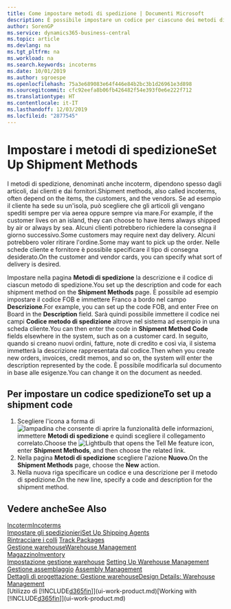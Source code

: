 ```yaml
---
title: Come impostare metodi di spedizione | Documenti Microsoft
description: È possibile impostare un codice per ciascuno dei metodi di spedizione offerti e immettere informazioni relative a ognuno di essi.
author: SorenGP
ms.service: dynamics365-business-central
ms.topic: article
ms.devlang: na
ms.tgt_pltfrm: na
ms.workload: na
ms.search.keywords: incoterms
ms.date: 10/01/2019
ms.author: sgroespe
ms.openlocfilehash: 75a3e689083e64f446e84b2bc3b1d26961e3d898
ms.sourcegitcommit: cfc92eefa8b06fb426482f54e393f0e6e222f712
ms.translationtype: HT
ms.contentlocale: it-IT
ms.lasthandoff: 12/03/2019
ms.locfileid: "2877545"
---
```

# <a name="set-up-shipment-methods"></a><span data-ttu-id="a48eb-103">Impostare i metodi di spedizione</span><span class="sxs-lookup"><span data-stu-id="a48eb-103">Set Up Shipment Methods</span></span>
<span data-ttu-id="a48eb-104">I metodi di spedizione, denominati anche incoterm, dipendono spesso dagli articoli, dai clienti e dai fornitori.</span><span class="sxs-lookup"><span data-stu-id="a48eb-104">Shipment methods, also called incoterms, often depend on the items, the customers, and the vendors.</span></span> <span data-ttu-id="a48eb-105">Se ad esempio il cliente ha sede su un'isola, può scegliere che gli articoli gli vengano spediti sempre per via aerea oppure sempre via mare.</span><span class="sxs-lookup"><span data-stu-id="a48eb-105">For example, if the customer lives on an island, they can choose to have items always shipped by air or always by sea.</span></span> <span data-ttu-id="a48eb-106">Alcuni clienti potrebbero richiedere la consegna il giorno successivo.</span><span class="sxs-lookup"><span data-stu-id="a48eb-106">Some customers may require next day delivery.</span></span> <span data-ttu-id="a48eb-107">Alcuni potrebbero voler ritirare l'ordine.</span><span class="sxs-lookup"><span data-stu-id="a48eb-107">Some may want to pick up the order.</span></span> <span data-ttu-id="a48eb-108">Nelle schede cliente e fornitore è possibile specificare il tipo di consegna desiderato.</span><span class="sxs-lookup"><span data-stu-id="a48eb-108">On the customer and vendor cards, you can specify what sort of delivery is desired.</span></span>

<span data-ttu-id="a48eb-109">Impostare nella pagina **Metodi di spedizione** la descrizione e il codice di ciascun metodo di spedizione.</span><span class="sxs-lookup"><span data-stu-id="a48eb-109">You set up the description and code for each shipment method on the **Shipment Methods** page.</span></span> <span data-ttu-id="a48eb-110">È possibile ad esempio impostare il codice FOB e immettere Franco a bordo nel campo **Descrizione**.</span><span class="sxs-lookup"><span data-stu-id="a48eb-110">For example, you can set up the code FOB, and enter Free on Board in the **Description** field.</span></span> <span data-ttu-id="a48eb-111">Sarà quindi possibile immettere il codice nei campi **Codice metodo di spedizione** altrove nel sistema ad esempio in una scheda cliente.</span><span class="sxs-lookup"><span data-stu-id="a48eb-111">You can then enter the code in **Shipment Method Code** fields elsewhere in the system, such as on a customer card.</span></span> <span data-ttu-id="a48eb-112">In seguito, quando si creano nuovi ordini, fatture, note di credito e così via, il sistema immetterà la descrizione rappresentata dal codice.</span><span class="sxs-lookup"><span data-stu-id="a48eb-112">Then when you create new orders, invoices, credit memos, and so on, the system will enter the description represented by the code.</span></span> <span data-ttu-id="a48eb-113">È possibile modificarla sul documento in base alle esigenze.</span><span class="sxs-lookup"><span data-stu-id="a48eb-113">You can change it on the document as needed.</span></span>

## <a name="to-set-up-a-shipment-code"></a><span data-ttu-id="a48eb-114">Per impostare un codice spedizione</span><span class="sxs-lookup"><span data-stu-id="a48eb-114">To set up a shipment code</span></span>
1. <span data-ttu-id="a48eb-115">Scegliere l'icona a forma di ![lampadina che consente di aprire la funzionalità delle informazioni](media/ui-search/search_small.png "Informazioni sull'operazione che si desidera eseguire"), immettere **Metodi di spedizione** e quindi scegliere il collegamento correlato.</span><span class="sxs-lookup"><span data-stu-id="a48eb-115">Choose the ![Lightbulb that opens the Tell Me feature](media/ui-search/search_small.png "Tell me what you want to do") icon, enter **Shipment Methods**, and then choose the related link.</span></span>
2. <span data-ttu-id="a48eb-116">Nella pagina **Metodi di spedizione** scegliere l'azione **Nuovo**.</span><span class="sxs-lookup"><span data-stu-id="a48eb-116">On the **Shipment Methods** page, choose the **New** action.</span></span>
3. <span data-ttu-id="a48eb-117">Nella nuova riga specificare un codice e una descrizione per il metodo di spedizione.</span><span class="sxs-lookup"><span data-stu-id="a48eb-117">On the new line, specify a code and description for the shipment method.</span></span>

## <a name="see-also"></a><span data-ttu-id="a48eb-118">Vedere anche</span><span class="sxs-lookup"><span data-stu-id="a48eb-118">See Also</span></span>
[<span data-ttu-id="a48eb-119">Incoterm</span><span class="sxs-lookup"><span data-stu-id="a48eb-119">Incoterms</span></span>](https://iccwbo.org/resources-for-business/incoterms-rules)  
[<span data-ttu-id="a48eb-120">Impostare gli spedizionieri</span><span class="sxs-lookup"><span data-stu-id="a48eb-120">Set Up Shipping Agents</span></span>](sales-how-to-set-up-shipping-agents.md)  
<span data-ttu-id="a48eb-121">[Rintracciare i colli](sales-how-track-packages.md)  </span><span class="sxs-lookup"><span data-stu-id="a48eb-121">[Track Packages](sales-how-track-packages.md)  </span></span>  
[<span data-ttu-id="a48eb-122">Gestione warehouse</span><span class="sxs-lookup"><span data-stu-id="a48eb-122">Warehouse Management</span></span>](warehouse-manage-warehouse.md)  
[<span data-ttu-id="a48eb-123">Magazzino</span><span class="sxs-lookup"><span data-stu-id="a48eb-123">Inventory</span></span>](inventory-manage-inventory.md)  
<span data-ttu-id="a48eb-124">[Impostazione gestione warehouse](warehouse-setup-warehouse.md)   </span><span class="sxs-lookup"><span data-stu-id="a48eb-124">[Setting Up Warehouse Management](warehouse-setup-warehouse.md)   </span></span>  
<span data-ttu-id="a48eb-125">[Gestione assemblaggio](assembly-assemble-items.md)  </span><span class="sxs-lookup"><span data-stu-id="a48eb-125">[Assembly Management](assembly-assemble-items.md)  </span></span>  
[<span data-ttu-id="a48eb-126">Dettagli di progettazione: Gestione warehouse</span><span class="sxs-lookup"><span data-stu-id="a48eb-126">Design Details: Warehouse Management</span></span>](design-details-warehouse-management.md)  
<span data-ttu-id="a48eb-127">[Utilizzo di [!INCLUDE[d365fin](includes/d365fin_md.md)]](ui-work-product.md)</span><span class="sxs-lookup"><span data-stu-id="a48eb-127">[Working with [!INCLUDE[d365fin](includes/d365fin_md.md)]](ui-work-product.md)</span></span>  
